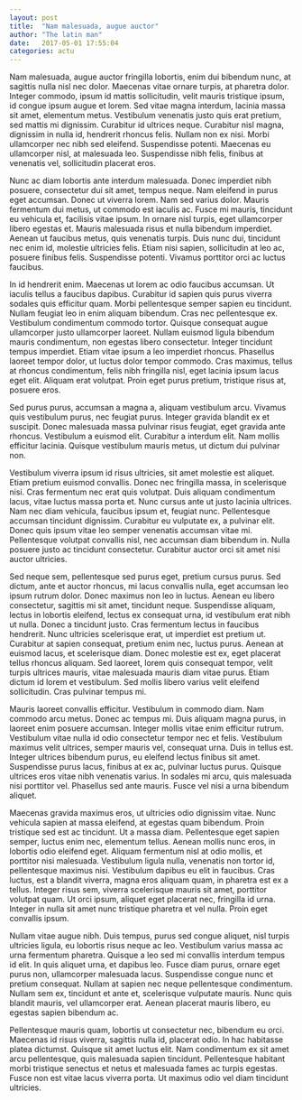 ```yaml
---
layout: post
title:  "Nam malesuada, augue auctor"
author: "The latin man"
date:   2017-05-01 17:55:04
categories: actu
---
```


Nam malesuada, augue auctor fringilla lobortis, enim dui bibendum nunc, at sagittis nulla nisl nec dolor. Maecenas vitae ornare turpis, at pharetra dolor. Integer commodo, ipsum id mattis sollicitudin, velit mauris tristique ipsum, id congue ipsum augue et lorem. Sed vitae magna interdum, lacinia massa sit amet, elementum metus. Vestibulum venenatis justo quis erat pretium, sed mattis mi dignissim. Curabitur id ultrices neque. Curabitur nisl magna, dignissim in nulla id, hendrerit rhoncus felis. Nullam non ex nisi. Morbi ullamcorper nec nibh sed eleifend. Suspendisse potenti. Maecenas eu ullamcorper nisl, at malesuada leo. Suspendisse nibh felis, finibus at venenatis vel, sollicitudin placerat eros.

Nunc ac diam lobortis ante interdum malesuada. Donec imperdiet nibh posuere, consectetur dui sit amet, tempus neque. Nam eleifend in purus eget accumsan. Donec ut viverra lorem. Nam sed varius dolor. Mauris fermentum dui metus, ut commodo est iaculis ac. Fusce mi mauris, tincidunt eu vehicula et, facilisis vitae ipsum. In ornare nisl turpis, eget ullamcorper libero egestas et. Mauris malesuada risus et nulla bibendum imperdiet. Aenean ut faucibus metus, quis venenatis turpis. Duis nunc dui, tincidunt nec enim id, molestie ultricies felis. Etiam nisi sapien, sollicitudin at leo ac, posuere finibus felis. Suspendisse potenti. Vivamus porttitor orci ac luctus faucibus.

In id hendrerit enim. Maecenas ut lorem ac odio faucibus accumsan. Ut iaculis tellus a faucibus dapibus. Curabitur id sapien quis purus viverra sodales quis efficitur quam. Morbi pellentesque semper sapien eu tincidunt. Nullam feugiat leo in enim aliquam bibendum. Cras nec pellentesque ex. Vestibulum condimentum commodo tortor. Quisque consequat augue ullamcorper justo ullamcorper laoreet. Nullam euismod ligula bibendum mauris condimentum, non egestas libero consectetur. Integer tincidunt tempus imperdiet. Etiam vitae ipsum a leo imperdiet rhoncus. Phasellus laoreet tempor dolor, ut luctus dolor tempor commodo. Cras maximus, tellus at rhoncus condimentum, felis nibh fringilla nisl, eget lacinia ipsum lacus eget elit. Aliquam erat volutpat. Proin eget purus pretium, tristique risus at, posuere eros.

Sed purus purus, accumsan a magna a, aliquam vestibulum arcu. Vivamus quis vestibulum purus, nec feugiat purus. Integer gravida blandit ex et suscipit. Donec malesuada massa pulvinar risus feugiat, eget gravida ante rhoncus. Vestibulum a euismod elit. Curabitur a interdum elit. Nam mollis efficitur lacinia. Quisque vestibulum mauris metus, ut dictum dui pulvinar non.

Vestibulum viverra ipsum id risus ultricies, sit amet molestie est aliquet. Etiam pretium euismod convallis. Donec nec fringilla massa, in scelerisque nisi. Cras fermentum nec erat quis volutpat. Duis aliquam condimentum lacus, vitae luctus massa porta et. Nunc cursus ante ut justo lacinia ultrices. Nam nec diam vehicula, faucibus ipsum et, feugiat nunc. Pellentesque accumsan tincidunt dignissim. Curabitur eu vulputate ex, a pulvinar elit. Donec quis ipsum vitae leo semper venenatis accumsan vitae mi. Pellentesque volutpat convallis nisl, nec accumsan diam bibendum in. Nulla posuere justo ac tincidunt consectetur. Curabitur auctor orci sit amet nisi auctor ultricies.

Sed neque sem, pellentesque sed purus eget, pretium cursus purus. Sed dictum, ante et auctor rhoncus, mi lacus convallis nulla, eget accumsan leo ipsum rutrum dolor. Donec maximus non leo in luctus. Aenean eu libero consectetur, sagittis mi sit amet, tincidunt neque. Suspendisse aliquam, lectus in lobortis eleifend, lectus ex consequat urna, id vestibulum erat nibh ut nulla. Donec a tincidunt justo. Cras fermentum lectus in faucibus hendrerit. Nunc ultricies scelerisque erat, ut imperdiet est pretium ut. Curabitur at sapien consequat, pretium enim nec, luctus purus. Aenean at euismod lacus, et scelerisque diam. Donec molestie est ex, eget placerat tellus rhoncus aliquam. Sed laoreet, lorem quis consequat tempor, velit turpis ultrices mauris, vitae malesuada mauris diam vitae purus. Etiam dictum id lorem et vestibulum. Sed mollis libero varius velit eleifend sollicitudin. Cras pulvinar tempus mi.

Mauris laoreet convallis efficitur. Vestibulum in commodo diam. Nam commodo arcu metus. Donec ac tempus mi. Duis aliquam magna purus, in laoreet enim posuere accumsan. Integer mollis vitae enim efficitur rutrum. Vestibulum vitae nulla id odio consectetur tempor nec et felis. Vestibulum maximus velit ultrices, semper mauris vel, consequat urna. Duis in tellus est. Integer ultrices bibendum purus, eu eleifend lectus finibus sit amet. Suspendisse purus lacus, finibus at ex ac, pulvinar luctus purus. Quisque ultrices eros vitae nibh venenatis varius. In sodales mi arcu, quis malesuada nisi porttitor vel. Phasellus sed ante mauris. Fusce vel nisi a urna bibendum aliquet.

Maecenas gravida maximus eros, ut ultricies odio dignissim vitae. Nunc vehicula sapien at massa eleifend, at egestas quam bibendum. Proin tristique sed est ac tincidunt. Ut a massa diam. Pellentesque eget sapien semper, luctus enim nec, elementum tellus. Aenean mollis nunc eros, in lobortis odio eleifend eget. Aliquam fermentum nisl at odio mollis, et porttitor nisi malesuada. Vestibulum ligula nulla, venenatis non tortor id, pellentesque maximus nisi. Vestibulum dapibus eu elit in faucibus. Cras luctus, est a blandit viverra, magna eros aliquam quam, in pharetra est ex a tellus. Integer risus sem, viverra scelerisque mauris sit amet, porttitor volutpat quam. Ut orci ipsum, aliquet eget placerat nec, fringilla id urna. Integer in nulla sit amet nunc tristique pharetra et vel nulla. Proin eget convallis ipsum.

Nullam vitae augue nibh. Duis tempus, purus sed congue aliquet, nisl turpis ultricies ligula, eu lobortis risus neque ac leo. Vestibulum varius massa ac urna fermentum pharetra. Quisque a leo sed mi convallis interdum tempus id elit. In quis aliquet urna, et dapibus leo. Fusce diam purus, ornare eget purus non, ullamcorper malesuada lacus. Suspendisse congue nunc et pretium consequat. Nullam at sapien nec neque pellentesque condimentum. Nullam sem ex, tincidunt et ante et, scelerisque vulputate mauris. Nunc quis blandit mauris, vel ullamcorper erat. Aenean placerat mauris libero, eu egestas sapien bibendum ac.

Pellentesque mauris quam, lobortis ut consectetur nec, bibendum eu orci. Maecenas id risus viverra, sagittis nulla id, placerat odio. In hac habitasse platea dictumst. Quisque sit amet luctus elit. Nam condimentum ex sit amet arcu pellentesque, quis malesuada sapien tincidunt. Pellentesque habitant morbi tristique senectus et netus et malesuada fames ac turpis egestas. Fusce non est vitae lacus viverra porta. Ut maximus odio vel diam tincidunt ultricies.
